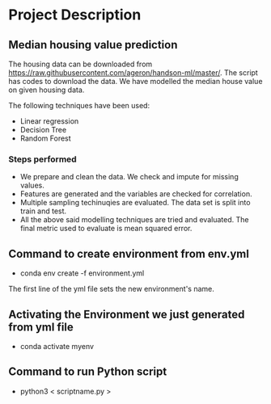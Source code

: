 # Project Description
## Median housing value prediction

The housing data can be downloaded from https://raw.githubusercontent.com/ageron/handson-ml/master/. The script has codes to download the data. We have modelled the median house value on given housing data. 

The following techniques have been used: 

 - Linear regression
 - Decision Tree
 - Random Forest

### Steps performed
 - We prepare and clean the data. We check and impute for missing values.
 - Features are generated and the variables are checked for correlation.
 - Multiple sampling techinuqies are evaluated. The data set is split into train and test.
 - All the above said modelling techniques are tried and evaluated. The final metric used to evaluate is mean squared error.

## Command to create environment from env.yml 

- conda env create -f environment.yml

The first line of the yml file sets the new environment's name.


## Activating the Environment we just generated from yml file
- conda activate myenv 

## Command to run Python script
- python3 < scriptname.py >
